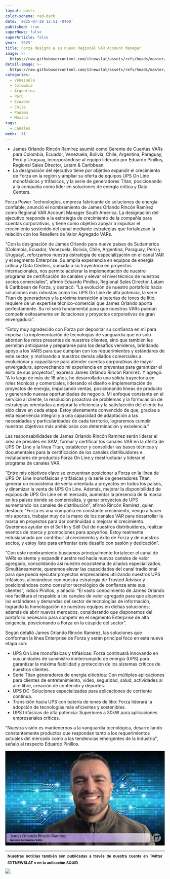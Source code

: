 ```yaml
---
layout: posts
color-schema: red-dark
date: '2025-07-28 12:51 -0400'
published: true
superNews: false
superArticle: false
year: '2025'
title: Forza designó a su nuevo Regional VAR Account Manager
image: >-
  https://raw.githubusercontent.com/itnewslat/assets/refs/heads/master/img/540x320/James-Orlando-Rincon-Ramirez-p.jpg
detail-image: >-
  https://raw.githubusercontent.com/itnewslat/assets/refs/heads/master/img/1024x680/James-Orlando-Rincon-Ramirez-g.jpg
categories:
  - Venezuela
  - Colombia
  - Argentina
  - Perú
  - Ecuador
  - Chile
  - Panama
  - Mexico
tags:
  - Canales
week: '31'
---
```

- James Orlando Rincón Ramírez asumió como Gerente de Cuentas VARs para Colombia, Ecuador, Venezuela, Bolivia, Chile, Argentina, Paraguay, Perú y Uruguay, incorporándose al equipo liderado por Eduardo Pinillos, Regional Sales Director, Latam & Caribbean.
- La designación del ejecutivo tiene por objetivo expandir el crecimiento de Forza en la región y ampliar su oferta de equipos UPS On Line monofásicos y trifásicos, y la serie de generadores Titan, posicionando a la compañía como líder en soluciones de energía crítica y Data Centers.

Forza Power Technologies, empresa fabricante de soluciones de energía confiable, anunció el nombramiento de James Orlando Rincón Ramírez como Regional VAR Account Manager South America. La designación del ejecutivo responde a la estrategia de crecimiento de la compañía para cuentas corporativas, y tiene como objetivo apoyar a impulsar el crecimiento sostenido del canal mediante estrategias que fortalezcan la relación con los Resellers de Valor Agregado VARs.
 
"Con la designación de James Orlando para nueve países de Sudamérica (Colombia, Ecuador, Venezuela, Bolivia, Chile, Argentina, Paraguay, Perú y Uruguay), reforzamos nuestra estrategia de especialización en el canal VAR y el segmento Enterprise. Su amplia experiencia en equipos de energía crítica y Data Centers, sumada a su trayectoria en proyectos internacionales, nos permite acelerar la implementación de nuestro programa de certificación de canales y elevar el nivel técnico de nuestros socios comerciales", afirmó Eduardo Pinillos, Regional Sales Director, Latam & Caribbean de Forza, y destacó: "La evolución de nuestro portafolio hacia soluciones más robustas como los UPS On Line de alta potencia, la serie Titan de generadores y la próxima transición a baterías de iones de litio, requiere de un expertise técnico-comercial que James Orlando aporta perfectamente. Su rol será fundamental para que nuestros VARs puedan competir exitosamente en licitaciones y proyectos corporativos de gran envergadura”.
 
“Estoy muy agradecido con Forza por depositar su confianza en mí para impulsar la implementación de tecnologías de vanguardia que no sólo aborden los retos presentes de nuestros clientes, sino que también les permitan anticiparse y prepararse para los desafíos venideros, brindando apoyo a los VARS para que cumplan con los requerimientos y estándares de este sector, y motivando a nuestros demás aliados comerciales a evolucionar y capacitarse para atender cuentas corporativas de mayor envergadura, aprovechando mi experiencia en preventas para garantizar el éxito de sus proyectos”, expresó James Orlando Rincón Ramírez. Y agregó: “A lo largo de más de 18 años, he desarrollado una sólida trayectoria en roles técnicos y comerciales, liderando el diseño e implementación de proyectos de energía, impulsando ventas, posicionando líneas de producto y generando nuevas oportunidades de negocio. Mi enfoque constante en el servicio al cliente, la resolución proactiva de problemas y la formulación de estrategias orientadas a mejorar la eficiencia y la satisfacción del cliente ha sido clave en cada etapa. Estoy plenamente convencido de que, gracias a esta experiencia integral y a una capacidad de adaptación a las necesidades y particularidades de cada territorio, lograremos cumplir nuestros objetivos más ambiciosos con determinación y excelencia.”
 
Las responsabilidades de James Orlando Rincón Ramírez serán liderar el área de presales en SAM, formar y certificar los canales VAR en la oferta de UPS On Line y la línea Titan, establecer y consolidar las bases técnicas y documentales para la certificación de los canales distribuidores e instaladores de productos Forza On Line y reestructurar y liderar el programa de canales VAR. 
 
“Entre mis objetivos clave se encuentran posicionar a Forza en la línea de UPS On Line monofásicas y trifásicas y la serie de generadores Titan, generar un ecosistema de venta orientada a proyectos en todos los países, y dinamizar la venta de UPS On Line. Además, mejorar la disponibilidad de equipos de UPS On Line en el mercado, aumentar la presencia de la marca en los países donde se comercializa, y ganar proyectos de UPS aumentando los canales de distribución”, afirmó Rincón Ramírez, quien destacó: “Forza es una compañía en constante crecimiento, vengo a hacer mis aportes, trabajar muy de la mano de los canales VAR para desarrollar la marca en proyectos para dar continuidad o mejorar el crecimiento. Queremos ayudar en el  Sell In y Sell Out de nuestros distribuidores, realizar eventos de marca y promociones para apoyarlos. Estoy realmente entusiasmado por contribuir al crecimiento y éxito de Forza y de nuestros socios, y estoy listo para enfrentar este desafío con pasión y dedicación”.
 
“Con este nombramiento buscamos principalmente fortalecer el canal de VARs existente y expandir nuestra red hacia nuevos canales de valor agregado, consolidando así nuestro ecosistema de aliados especializados. Simultáneamente, queremos elevar las capacidades del canal tradicional para que pueda ejecutar proyectos empresariales utilizando nuestros UPS trifásicos, alineándose con nuestra estrategia de Trusted Advisor y posicionándose como consultor tecnológico de confianza ante sus clientes”, indicó Pinillos, y añadió: “El vasto conocimiento de James Orlando nos facilitará el respaldo a los canales de valor agregado para que alcancen los estándares y demandas del sector de tecnologías de información, logrando la homologación de nuestros equipos en dichas soluciones; además de abrir nuevos mercados, considerando que disponemos del portafolio necesario para competir en el segmento Enterprise de alta exigencia, posicionando a Forza en la cúspide del sector”.
 
Según detalló James Orlando Rincón Ramírez, las soluciones que conforman la línea Enterprise de Forza y serán principal foco en esta nueva etapa son:

- UPS On Line monofásicas y trifásicas: Forza continuará innovando en sus unidades de suministro ininterrumpido de energía (UPS) para garantizar la máxima fiabilidad y protección de los sistemas críticos de nuestros clientes.
- Serie Titan generadores de energía eléctrica: Con múltiples aplicaciones para clientes de entretenimiento, video, seguridad, salud, actividades al aire libre, creación de contenido y deportes.
- UPS DC: Soluciones especializadas para aplicaciones de corriente continua.
- Transición hacia UPS con batería de iones de litio: Forza liderará la adopción de tecnologías más eficientes y sostenibles.
- UPS trifásicas de alta potencia: Superiores a 30kW para aplicaciones empresariales críticas.
 
"Nuestra visión es mantenernos a la vanguardia tecnológica, desarrollando constantemente productos que respondan tanto a los requerimientos actuales del mercado como a las tendencias emergentes de la industria", señaló al respecto Eduardo Pinillos.

![](https://raw.githubusercontent.com/itnewslat/assets/refs/heads/master/img/540x320/James-Orlando-Rincon-Ramirez-p.jpg)

<table style="height: 42px;" width="569">
<tbody>
<tr>
<td style="text-align: justify;"><sub><strong>Nuestras noticias también son publicadas a través de nuestra cuenta en Twitter <a href="https://twitter.com/itnewslat?lang=es">@ITNEWSLAT</a> y en la aplicación <a href="https://squidapp.co/en/">SQUID</a></strong></sub></td>
</tr>
</tbody>
</table>

<img src="https://tracker.metricool.com/c3po.jpg?hash=56f88a41e39ab42c063cc51676587a04"/>